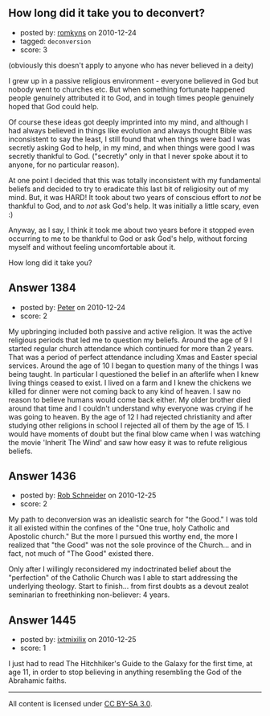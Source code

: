 ## How long did it take you to deconvert?

- posted by: [romkyns](https://stackexchange.com/users/-1/89-romkyns) on 2010-12-24
- tagged: `deconversion`
- score: 3

(obviously this doesn't apply to anyone who has never believed in a deity)

I grew up in a passive religious environment - everyone believed in God but nobody went to churches etc. But when something fortunate happened people genuinely attributed it to God, and in tough times people genuinely hoped that God could help.

Of course these ideas got deeply imprinted into my mind, and although I had always believed in things like evolution and always thought Bible was inconsistent to say the least, I still found that when things were bad I was secretly asking God to help, in my mind, and when things were good I was secretly thankful to God. ("secretly" only in that I never spoke about it to anyone, for no particular reason).

At one point I decided that this was totally inconsistent with my fundamental beliefs and decided to try to eradicate this last bit of religiosity out of my mind. But, it was HARD! It took about two years of conscious effort to _not_ be thankful to God, and to _not_ ask God's help. It was initially a little scary, even :)

Anyway, as I say, I think it took me about two years before it stopped even occurring to me to be thankful to God or ask God's help, without forcing myself and without feeling uncomfortable about it.

How long did it take you?


## Answer 1384

- posted by: [Peter](https://stackexchange.com/users/-1/168-peter) on 2010-12-24
- score: 2

My upbringing included both passive and active religion. It was the active religious periods that led me to question my beliefs. Around the age of 9 I started regular church attendance which continued for more than 2 years. That was a period of perfect attendance including Xmas and Easter special services. 
Around the age of 10 I began to question many of the things I was being taught. In particular I questioned the belief in an afterlife when I knew living things ceased to exist. I lived on a farm and I knew the chickens we killed for dinner were not coming back to any kind of heaven. I saw no reason to believe humans would come back either. My older brother died around that time and I couldn't understand why everyone was crying if he was going to heaven.
By the age of 12 I had rejected christianity and after studying other religions in school I rejected all of them by the age of 15. I would have moments of doubt but the final blow came when I was watching the movie 'Inherit The Wind' and saw how easy it was to refute religious beliefs.


## Answer 1436

- posted by: [Rob Schneider](https://stackexchange.com/users/-1/149-rob-schneider) on 2010-12-25
- score: 2

My path to deconversion was an idealistic search for "the Good."  I was told it all existed within the confines of the "One true, holy Catholic and Apostolic church."  But the more I pursued this worthy end, the more I realized that "the Good" was not the sole province of the Church... and in fact, not much of "The Good" existed there.  

Only after I willingly reconsidered my indoctrinated belief about the "perfection" of the Catholic Church was I able to start addressing the underlying theology.  Start to finish... from first doubts as a devout zealot seminarian to freethinking non-believer: 4 years.


## Answer 1445

- posted by: [ixtmixilix](https://stackexchange.com/users/-1/504-ixtmixilix) on 2010-12-25
- score: 1

I just had to read The Hitchhiker's Guide to the Galaxy for the first time, at age 11, in order to stop believing in anything resembling the God of the Abrahamic faiths.



---

All content is licensed under [CC BY-SA 3.0](https://creativecommons.org/licenses/by-sa/3.0/).
